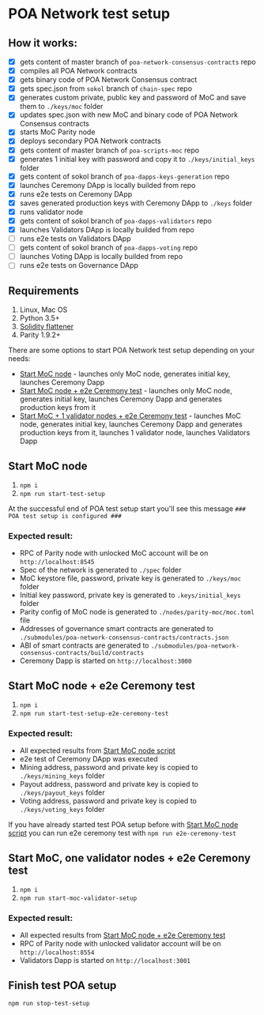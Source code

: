 # POA Network test setup

## How it works:
- [x] gets content of master branch of `poa-network-consensus-contracts` repo
- [x] compiles all POA Network contracts
- [x] gets binary code of POA Network Consensus contract
- [x] gets spec.json from `sokol` branch of `chain-spec` repo
- [x] generates custom private, public key and password of MoC and save them to `./keys/moc` folder
- [x] updates spec.json with new MoC and binary code of POA Network Consensus contracts
- [x] starts MoC Parity node
- [x] deploys secondary POA Network contracts
- [x] gets content of master branch of `poa-scripts-moc` repo
- [x] generates 1 initial key with password and copy it to `./keys/initial_keys` folder
- [x] gets content of sokol branch of `poa-dapps-keys-generation` repo
- [x] launches Ceremony DApp is locally builded from repo
- [x] runs e2e tests on Ceremony DApp
- [x] saves generated production keys with Ceremony DApp to `./keys` folder
- [x] runs validator node
- [x] gets content of sokol branch of `poa-dapps-validators` repo
- [x] launches Validators DApp is locally builded from repo
- [ ] runs e2e tests on Validators DApp
- [ ] gets content of sokol branch of `poa-dapps-voting` repo
- [ ] launches Voting DApp is locally builded from repo
- [ ] runs e2e tests on Governance DApp

## Requirements
1. Linux, Mac OS
2. Python 3.5+
3. [Solidity flattener](https://github.com/BlockCatIO/solidity-flattener)
4. Parity 1.9.2+

There are some options to start POA Network test setup depending on your needs:
- [Start MoC node](#start_moc_node) - launches only MoC node, generates initial key, launches Ceremony Dapp
- [Start MoC node + e2e Ceremony test](#start_moc_node_+_e2e_ceremony_test) - launches only MoC node, generates initial key, launches Ceremony Dapp and generates production keys from it
- [Start MoC + 1 validator nodes + e2e Ceremony test](#start_moc_+_1_validator_nodes_+_e2e_ceremony_test) - launches MoC node, generates initial key, launches Ceremony Dapp and generates production keys from it, launches 1 validator node, launches Validators Dapp

## Start MoC node
1. `npm i`
2. `npm run start-test-setup`

At the successful end of POA test setup start you'll see this message `### POA test setup is configured ###`

### Expected result:
- RPC of Parity node with unlocked MoC account will be on `http://localhost:8545`
- Spec of the network is generated to `./spec` folder
- MoC keystore file, password, private key is generated to `./keys/moc` folder
- Initial key password, private key is generated to `.keys/initial_keys` folder
- Parity config of MoC node is generated to `./nodes/parity-moc/moc.toml` file
- Addresses of governance smart contracts are generated to `./submodules/poa-network-consensus-contracts/contracts.json`
- ABI of smart contracts are generated to `./submodules/poa-network-consensus-contracts/build/contracts`
- Ceremony Dapp is started on `http://localhost:3000`

## Start MoC node + e2e Ceremony test
1. `npm i`
2. `npm run start-test-setup-e2e-ceremony-test`

### Expected result:
- All expected results from [Start MoC node script](#start_moc_node)
- e2e test of Ceremony DApp was executed
- Mining address, password and private key is copied to `./keys/mining_keys` folder
- Payout address, password and private key is copied to `./keys/payout_keys` folder
- Voting address, password and private key is copied to `./keys/voting_keys` folder

If you have already started test POA setup before with [Start MoC node script](#start_moc_node)  you can run e2e ceremony test with `npm run e2e-ceremony-test` 

## Start MoC, one validator nodes + e2e Ceremony test
1. `npm i`
2. `npm run start-moc-validator-setup`

### Expected result:
- All expected results from [Start MoC node + e2e Ceremony test](#start_moc_node_+_e2e_ceremony_test)
- RPC of Parity node with unlocked validator account will be on `http://localhost:8554`
- Validators Dapp is started on `http://localhost:3001`

## Finish test POA setup
`npm run stop-test-setup`